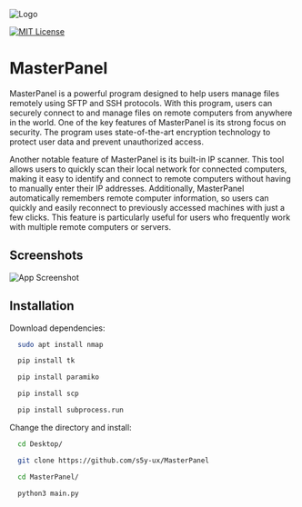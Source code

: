![Logo](https://user-images.githubusercontent.com/59636597/235286705-2447dee7-bcde-4466-aa59-056a9e62c332.png)

[![MIT License](https://img.shields.io/badge/License-MIT-green.svg)](https://choosealicense.com/licenses/mit/)
# MasterPanel
MasterPanel is a powerful program designed to help users manage files remotely using SFTP and SSH protocols. With this program, users can securely connect to and manage files on remote computers from anywhere in the world. One of the key features of MasterPanel is its strong focus on security. The program uses state-of-the-art encryption technology to protect user data and prevent unauthorized access.

Another notable feature of MasterPanel is its built-in IP scanner. This tool allows users to quickly scan their local network for connected computers, making it easy to identify and connect to remote computers without having to manually enter their IP addresses. Additionally, MasterPanel automatically remembers remote computer information, so users can quickly and easily reconnect to previously accessed machines with just a few clicks. This feature is particularly useful for users who frequently work with multiple remote computers or servers.
## Screenshots

![App Screenshot](https://user-images.githubusercontent.com/59636597/230281149-6b8b58da-1514-4a95-beca-923ed0313777.png)

## Installation

Download dependencies:

```bash
  sudo apt install nmap

  pip install tk

  pip install paramiko

  pip install scp

  pip install subprocess.run
```
Change the directory and install:
```bash
  cd Desktop/

  git clone https://github.com/s5y-ux/MasterPanel

  cd MasterPanel/
  
  python3 main.py
```
